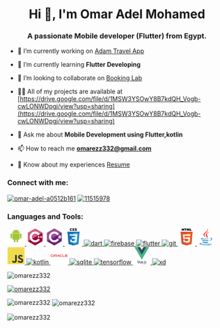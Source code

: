 <h1 align="center">Hi 👋, I'm Omar Adel Mohamed</h1>
<h3 align="center">A passionate Mobile developer (Flutter) from Egypt.</h3>


- 🔭 I’m currently working on [Adam Travel App](https://play.google.com/store/apps/details?id=com.adamtravel.adamtravel)

- 🌱 I’m currently learning **Flutter Developing**

- 👯 I’m looking to collaborate on [Booking Lab](https://play.google.com/store/apps/details?id=com.elmashriqandkhraman.bookinglab)

- 👨‍💻 All of my projects are available at [https://drive.google.com/file/d/1MSW3YSOwY8B7kdQH_Vogb-cwLONWDpgj/view?usp=sharing](https://drive.google.com/file/d/1MSW3YSOwY8B7kdQH_Vogb-cwLONWDpgj/view?usp=sharing)

- 💬 Ask me about **Mobile Development using Flutter,kotlin**

- 📫 How to reach me **omarezz332@gmail.com**

- 📄 Know about my experiences [Resume](https://drive.google.com/file/d/1MSW3YSOwY8B7kdQH_Vogb-cwLONWDpgj/view?usp=sharing)

<h3 align="left">Connect with me:</h3>
<p align="left">
<a href="https://linkedin.com/in/omar-adel-a0512b161" target="blank"><img align="center" src="https://raw.githubusercontent.com/rahuldkjain/github-profile-readme-generator/master/src/images/icons/Social/linked-in-alt.svg" alt="omar-adel-a0512b161" height="30" width="50" /></a>
<a href="https://stackoverflow.com/users/11515978" target="blank"><img align="center" src="https://raw.githubusercontent.com/rahuldkjain/github-profile-readme-generator/master/src/images/icons/Social/stack-overflow.svg" alt="11515978" height="30" width="50" /></a>
</p>


<h3 align="left">Languages and Tools:</h3>
<p align="left"> <a href="https://developer.android.com" target="_blank" rel="noreferrer"> <img src="https://raw.githubusercontent.com/devicons/devicon/master/icons/android/android-original-wordmark.svg" alt="android" width="40" height="40"/> </a> <a href="https://www.w3schools.com/cpp/" target="_blank" rel="noreferrer"> <img src="https://raw.githubusercontent.com/devicons/devicon/master/icons/cplusplus/cplusplus-original.svg" alt="cplusplus" width="40" height="40"/> </a> <a href="https://www.w3schools.com/cs/" target="_blank" rel="noreferrer"> <img src="https://raw.githubusercontent.com/devicons/devicon/master/icons/csharp/csharp-original.svg" alt="csharp" width="40" height="40"/> </a> <a href="https://www.w3schools.com/css/" target="_blank" rel="noreferrer"> <img src="https://raw.githubusercontent.com/devicons/devicon/master/icons/css3/css3-original-wordmark.svg" alt="css3" width="40" height="40"/> </a> <a href="https://dart.dev" target="_blank" rel="noreferrer"> <img src="https://www.vectorlogo.zone/logos/dartlang/dartlang-icon.svg" alt="dart" width="40" height="40"/> </a> <a href="https://firebase.google.com/" target="_blank" rel="noreferrer"> <img src="https://www.vectorlogo.zone/logos/firebase/firebase-icon.svg" alt="firebase" width="40" height="40"/> </a> <a href="https://flutter.dev" target="_blank" rel="noreferrer"> <img src="https://www.vectorlogo.zone/logos/flutterio/flutterio-icon.svg" alt="flutter" width="40" height="40"/> </a> <a href="https://git-scm.com/" target="_blank" rel="noreferrer"> <img src="https://www.vectorlogo.zone/logos/git-scm/git-scm-icon.svg" alt="git" width="40" height="40"/> </a> <a href="https://www.w3.org/html/" target="_blank" rel="noreferrer"> <img src="https://raw.githubusercontent.com/devicons/devicon/master/icons/html5/html5-original-wordmark.svg" alt="html5" width="40" height="40"/> </a> <a href="https://www.java.com" target="_blank" rel="noreferrer"> <img src="https://raw.githubusercontent.com/devicons/devicon/master/icons/java/java-original.svg" alt="java" width="40" height="40"/> </a> <a href="https://developer.mozilla.org/en-US/docs/Web/JavaScript" target="_blank" rel="noreferrer"> <img src="https://raw.githubusercontent.com/devicons/devicon/master/icons/javascript/javascript-original.svg" alt="javascript" width="40" height="40"/> </a> <a href="https://kotlinlang.org" target="_blank" rel="noreferrer"> <img src="https://www.vectorlogo.zone/logos/kotlinlang/kotlinlang-icon.svg" alt="kotlin" width="40" height="40"/> </a> <a href="https://www.oracle.com/" target="_blank" rel="noreferrer"> <img src="https://raw.githubusercontent.com/devicons/devicon/master/icons/oracle/oracle-original.svg" alt="oracle" width="40" height="40"/> </a> <a href="https://www.sqlite.org/" target="_blank" rel="noreferrer"> <img src="https://www.vectorlogo.zone/logos/sqlite/sqlite-icon.svg" alt="sqlite" width="40" height="40"/> </a> <a href="https://www.tensorflow.org" target="_blank" rel="noreferrer"> <img src="https://www.vectorlogo.zone/logos/tensorflow/tensorflow-icon.svg" alt="tensorflow" width="40" height="40"/> </a> <a href="https://vuejs.org/" target="_blank" rel="noreferrer"> <img src="https://raw.githubusercontent.com/devicons/devicon/master/icons/vuejs/vuejs-original-wordmark.svg" alt="vuejs" width="40" height="40"/> </a> <a href="https://www.adobe.com/products/xd.html" target="_blank" rel="noreferrer"> <img src="https://cdn.worldvectorlogo.com/logos/adobe-xd.svg" alt="xd" width="40" height="40"/> </a> </p>

<p align="left"> <img src="https://komarev.com/ghpvc/?username=omarezz332&label=Profile%20views&color=0e75b6&style=flat" alt="omarezz332" /> </p>

<p align="left"> <a href="https://github.com/ryo-ma/github-profile-trophy"><img src="https://github-profile-trophy.vercel.app/?username=omarezz332" alt="omarezz332" /></a> </p>
<p><img align="left" src="https://github-readme-stats.vercel.app/api/top-langs?username=omarezz332&show_icons=true&locale=en&layout=compact" alt="omarezz332" /></p>

<p>&nbsp;<img align="center" src="https://github-readme-stats.vercel.app/api?username=omarezz332&show_icons=true&locale=en" alt="omarezz332" /></p>

<p><img align="center" src="https://github-readme-streak-stats.herokuapp.com/?user=omarezz332&" alt="omarezz332" /></p>

